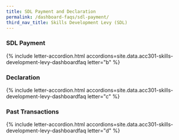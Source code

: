 ```yaml
---
title: SDL Payment and Declaration
permalink: /dashboard-faqs/sdl-payment/
third_nav_title: Skills Development Levy (SDL)
---
```


### SDL Payment

{% include letter-accordion.html accordions=site.data.acc301-skills-development-levy-dashboardfaq letter="b" %}

### Declaration

{% include letter-accordion.html accordions=site.data.acc301-skills-development-levy-dashboardfaq letter="c" %}

### Past Transactions

{% include letter-accordion.html accordions=site.data.acc301-skills-development-levy-dashboardfaq letter="d" %}